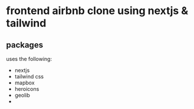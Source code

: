 # frontend airbnb clone using nextjs & tailwind

## packages
uses the following:
- nextjs
- tailwind css
- mapbox
- heroicons
- geolib
- 
